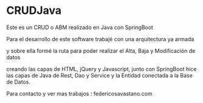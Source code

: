 # CRUDJava

Este es un CRUD o ABM realizado en Java con SpringBoot


Para el desarrollo de este software trabajé con una arquitectura ya armada

y sobre ella formé la ruta para poder realizar el Alta, Baja y Modificación de datos

creando las capas de HTML, jQuery y Javascript, junto con SpringBoot hice las capas de Java de Rest, Dao y Service y la Entidad conectada a la Base de Datos.

Para contacto y ver mas trabajos : federicosavastano.com
